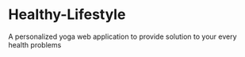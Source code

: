 # Healthy-Lifestyle
 A personalized yoga web application to provide solution to your every health problems
